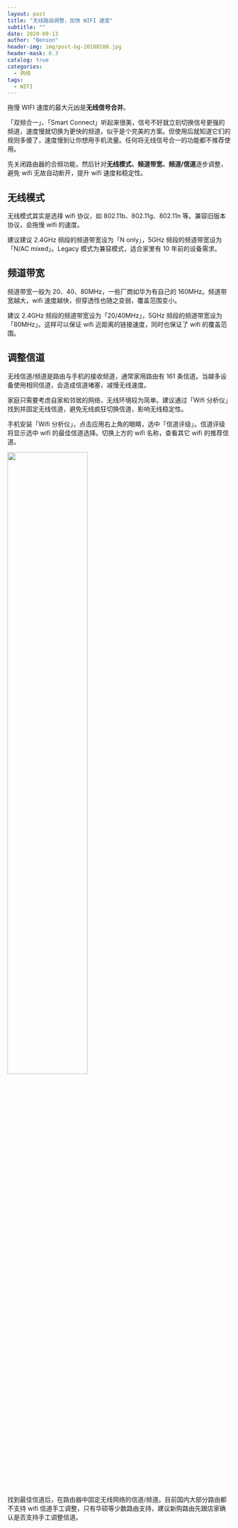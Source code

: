 ```yaml
---
layout: post
title: "无线路由调整，加快 WIFI 速度"
subtitle: ""
date: 2020-09-13
author: "Benson"
header-img: img/post-bg-20180108.jpg
header-mask: 0.3
catalog: true
categories:
  - 网络
tags:
  - WIFI
---
```


拖慢 WIFI 速度的最大元凶是**无线信号合并**。

「双频合一」、「Smart Connect」听起来很美，信号不好就立刻切换信号更强的频道，速度慢就切换为更快的频道，似乎是个完美的方案。但使用后就知道它们的规则多傻了，速度慢到让你想用手机流量。任何将无线信号合一的功能都不推荐使用。

先关闭路由器的合频功能，然后针对**无线模式、频道带宽、频道/信道**逐步调整，避免 wifi 无故自动断开，提升 wifi 速度和稳定性。

## 无线模式

无线模式其实是选择 wifi 协议，如 802.11b、802.11g、802.11n 等。兼容旧版本协议，会拖慢 wifi 的速度。

建议建议 2.4GHz 频段的频道带宽设为「N only」，5GHz 频段的频道带宽设为「N/AC mixed」。Legacy 模式为兼容模式，适合家里有 10 年前的设备需求。

## 频道带宽

频道带宽一般为 20、40、80MHz，一些厂商如华为有自己的 160MHz。频道带宽越大，wifi 速度越快，但穿透性也随之变弱，覆盖范围变小。

建议 2.4GHz 频段的频道带宽设为「20/40MHz」，5GHz 频段的频道带宽设为「80MHz」。这样可以保证 wifi 近距离的链接速度，同时也保证了 wifi 的覆盖范围。

## 调整信道

无线信道/频道是路由与手机的接收频道，通常家用路由有 161 条信道。当越多设备使用相同信道，会造成信道堵塞，减慢无线速度。

家庭只需要考虑自家和邻居的网络，无线环境较为简单。建议通过「Wifi 分析仪」找到并固定无线信道，避免无线疯狂切换信道，影响无线稳定性。

手机安装「Wifi 分析仪」，点击应用右上角的眼睛，选中「信道评级」。信道评级将显示选中 wifi 的最佳信道选择。切换上方的 wifi 名称，查看其它 wifi 的推荐信道。

<img src="http://tc.seoipo.com/20200913134120.jpg" width="60%">

找到最佳信道后，在路由器中固定无线网络的信道/频道。目前国内大部分路由都不支持 wifi 信道手工调整，只有华硕等少数路由支持，建议新购路由先跟店家确认是否支持手工调整信道。
